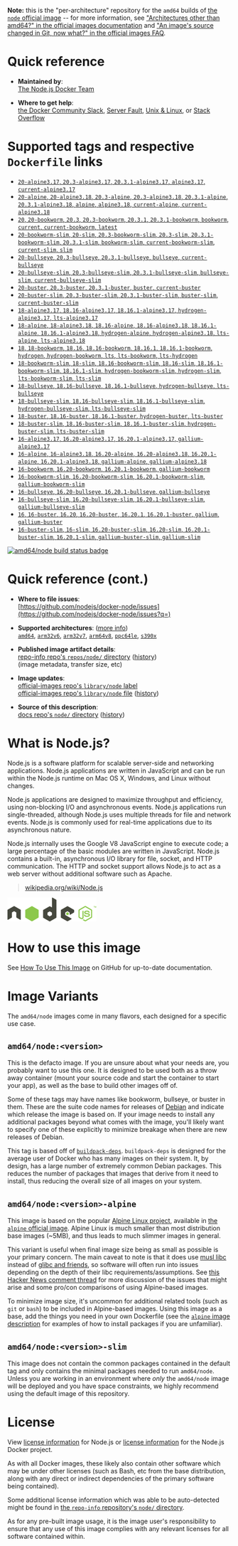 <!--

********************************************************************************

WARNING:

    DO NOT EDIT "node/README.md"

    IT IS AUTO-GENERATED

    (from the other files in "node/" combined with a set of templates)

********************************************************************************

-->

**Note:** this is the "per-architecture" repository for the `amd64` builds of [the `node` official image](https://hub.docker.com/_/node) -- for more information, see ["Architectures other than amd64?" in the official images documentation](https://github.com/docker-library/official-images#architectures-other-than-amd64) and ["An image's source changed in Git, now what?" in the official images FAQ](https://github.com/docker-library/faq#an-images-source-changed-in-git-now-what).

# Quick reference

-	**Maintained by**:  
	[The Node.js Docker Team](https://github.com/nodejs/docker-node)

-	**Where to get help**:  
	[the Docker Community Slack](https://dockr.ly/comm-slack), [Server Fault](https://serverfault.com/help/on-topic), [Unix & Linux](https://unix.stackexchange.com/help/on-topic), or [Stack Overflow](https://stackoverflow.com/help/on-topic)

# Supported tags and respective `Dockerfile` links

-	[`20-alpine3.17`, `20.3-alpine3.17`, `20.3.1-alpine3.17`, `alpine3.17`, `current-alpine3.17`](https://github.com/nodejs/docker-node/blob/d9c01570c0f72a40cbaece69c378d7c8187c56e9/20/alpine3.17/Dockerfile)
-	[`20-alpine`, `20-alpine3.18`, `20.3-alpine`, `20.3-alpine3.18`, `20.3.1-alpine`, `20.3.1-alpine3.18`, `alpine`, `alpine3.18`, `current-alpine`, `current-alpine3.18`](https://github.com/nodejs/docker-node/blob/d9c01570c0f72a40cbaece69c378d7c8187c56e9/20/alpine3.18/Dockerfile)
-	[`20`, `20-bookworm`, `20.3`, `20.3-bookworm`, `20.3.1`, `20.3.1-bookworm`, `bookworm`, `current`, `current-bookworm`, `latest`](https://github.com/nodejs/docker-node/blob/d9c01570c0f72a40cbaece69c378d7c8187c56e9/20/bookworm/Dockerfile)
-	[`20-bookworm-slim`, `20-slim`, `20.3-bookworm-slim`, `20.3-slim`, `20.3.1-bookworm-slim`, `20.3.1-slim`, `bookworm-slim`, `current-bookworm-slim`, `current-slim`, `slim`](https://github.com/nodejs/docker-node/blob/d9c01570c0f72a40cbaece69c378d7c8187c56e9/20/bookworm-slim/Dockerfile)
-	[`20-bullseye`, `20.3-bullseye`, `20.3.1-bullseye`, `bullseye`, `current-bullseye`](https://github.com/nodejs/docker-node/blob/d9c01570c0f72a40cbaece69c378d7c8187c56e9/20/bullseye/Dockerfile)
-	[`20-bullseye-slim`, `20.3-bullseye-slim`, `20.3.1-bullseye-slim`, `bullseye-slim`, `current-bullseye-slim`](https://github.com/nodejs/docker-node/blob/d9c01570c0f72a40cbaece69c378d7c8187c56e9/20/bullseye-slim/Dockerfile)
-	[`20-buster`, `20.3-buster`, `20.3.1-buster`, `buster`, `current-buster`](https://github.com/nodejs/docker-node/blob/d9c01570c0f72a40cbaece69c378d7c8187c56e9/20/buster/Dockerfile)
-	[`20-buster-slim`, `20.3-buster-slim`, `20.3.1-buster-slim`, `buster-slim`, `current-buster-slim`](https://github.com/nodejs/docker-node/blob/d9c01570c0f72a40cbaece69c378d7c8187c56e9/20/buster-slim/Dockerfile)
-	[`18-alpine3.17`, `18.16-alpine3.17`, `18.16.1-alpine3.17`, `hydrogen-alpine3.17`, `lts-alpine3.17`](https://github.com/nodejs/docker-node/blob/d9c01570c0f72a40cbaece69c378d7c8187c56e9/18/alpine3.17/Dockerfile)
-	[`18-alpine`, `18-alpine3.18`, `18.16-alpine`, `18.16-alpine3.18`, `18.16.1-alpine`, `18.16.1-alpine3.18`, `hydrogen-alpine`, `hydrogen-alpine3.18`, `lts-alpine`, `lts-alpine3.18`](https://github.com/nodejs/docker-node/blob/d9c01570c0f72a40cbaece69c378d7c8187c56e9/18/alpine3.18/Dockerfile)
-	[`18`, `18-bookworm`, `18.16`, `18.16-bookworm`, `18.16.1`, `18.16.1-bookworm`, `hydrogen`, `hydrogen-bookworm`, `lts`, `lts-bookworm`, `lts-hydrogen`](https://github.com/nodejs/docker-node/blob/d9c01570c0f72a40cbaece69c378d7c8187c56e9/18/bookworm/Dockerfile)
-	[`18-bookworm-slim`, `18-slim`, `18.16-bookworm-slim`, `18.16-slim`, `18.16.1-bookworm-slim`, `18.16.1-slim`, `hydrogen-bookworm-slim`, `hydrogen-slim`, `lts-bookworm-slim`, `lts-slim`](https://github.com/nodejs/docker-node/blob/d9c01570c0f72a40cbaece69c378d7c8187c56e9/18/bookworm-slim/Dockerfile)
-	[`18-bullseye`, `18.16-bullseye`, `18.16.1-bullseye`, `hydrogen-bullseye`, `lts-bullseye`](https://github.com/nodejs/docker-node/blob/d9c01570c0f72a40cbaece69c378d7c8187c56e9/18/bullseye/Dockerfile)
-	[`18-bullseye-slim`, `18.16-bullseye-slim`, `18.16.1-bullseye-slim`, `hydrogen-bullseye-slim`, `lts-bullseye-slim`](https://github.com/nodejs/docker-node/blob/d9c01570c0f72a40cbaece69c378d7c8187c56e9/18/bullseye-slim/Dockerfile)
-	[`18-buster`, `18.16-buster`, `18.16.1-buster`, `hydrogen-buster`, `lts-buster`](https://github.com/nodejs/docker-node/blob/d9c01570c0f72a40cbaece69c378d7c8187c56e9/18/buster/Dockerfile)
-	[`18-buster-slim`, `18.16-buster-slim`, `18.16.1-buster-slim`, `hydrogen-buster-slim`, `lts-buster-slim`](https://github.com/nodejs/docker-node/blob/d9c01570c0f72a40cbaece69c378d7c8187c56e9/18/buster-slim/Dockerfile)
-	[`16-alpine3.17`, `16.20-alpine3.17`, `16.20.1-alpine3.17`, `gallium-alpine3.17`](https://github.com/nodejs/docker-node/blob/d9c01570c0f72a40cbaece69c378d7c8187c56e9/16/alpine3.17/Dockerfile)
-	[`16-alpine`, `16-alpine3.18`, `16.20-alpine`, `16.20-alpine3.18`, `16.20.1-alpine`, `16.20.1-alpine3.18`, `gallium-alpine`, `gallium-alpine3.18`](https://github.com/nodejs/docker-node/blob/d9c01570c0f72a40cbaece69c378d7c8187c56e9/16/alpine3.18/Dockerfile)
-	[`16-bookworm`, `16.20-bookworm`, `16.20.1-bookworm`, `gallium-bookworm`](https://github.com/nodejs/docker-node/blob/d9c01570c0f72a40cbaece69c378d7c8187c56e9/16/bookworm/Dockerfile)
-	[`16-bookworm-slim`, `16.20-bookworm-slim`, `16.20.1-bookworm-slim`, `gallium-bookworm-slim`](https://github.com/nodejs/docker-node/blob/d9c01570c0f72a40cbaece69c378d7c8187c56e9/16/bookworm-slim/Dockerfile)
-	[`16-bullseye`, `16.20-bullseye`, `16.20.1-bullseye`, `gallium-bullseye`](https://github.com/nodejs/docker-node/blob/d9c01570c0f72a40cbaece69c378d7c8187c56e9/16/bullseye/Dockerfile)
-	[`16-bullseye-slim`, `16.20-bullseye-slim`, `16.20.1-bullseye-slim`, `gallium-bullseye-slim`](https://github.com/nodejs/docker-node/blob/d9c01570c0f72a40cbaece69c378d7c8187c56e9/16/bullseye-slim/Dockerfile)
-	[`16`, `16-buster`, `16.20`, `16.20-buster`, `16.20.1`, `16.20.1-buster`, `gallium`, `gallium-buster`](https://github.com/nodejs/docker-node/blob/d9c01570c0f72a40cbaece69c378d7c8187c56e9/16/buster/Dockerfile)
-	[`16-buster-slim`, `16-slim`, `16.20-buster-slim`, `16.20-slim`, `16.20.1-buster-slim`, `16.20.1-slim`, `gallium-buster-slim`, `gallium-slim`](https://github.com/nodejs/docker-node/blob/d9c01570c0f72a40cbaece69c378d7c8187c56e9/16/buster-slim/Dockerfile)

[![amd64/node build status badge](https://img.shields.io/jenkins/s/https/doi-janky.infosiftr.net/job/multiarch/job/amd64/job/node.svg?label=amd64/node%20%20build%20job)](https://doi-janky.infosiftr.net/job/multiarch/job/amd64/job/node/)

# Quick reference (cont.)

-	**Where to file issues**:  
	[https://github.com/nodejs/docker-node/issues](https://github.com/nodejs/docker-node/issues?q=)

-	**Supported architectures**: ([more info](https://github.com/docker-library/official-images#architectures-other-than-amd64))  
	[`amd64`](https://hub.docker.com/r/amd64/node/), [`arm32v6`](https://hub.docker.com/r/arm32v6/node/), [`arm32v7`](https://hub.docker.com/r/arm32v7/node/), [`arm64v8`](https://hub.docker.com/r/arm64v8/node/), [`ppc64le`](https://hub.docker.com/r/ppc64le/node/), [`s390x`](https://hub.docker.com/r/s390x/node/)

-	**Published image artifact details**:  
	[repo-info repo's `repos/node/` directory](https://github.com/docker-library/repo-info/blob/master/repos/node) ([history](https://github.com/docker-library/repo-info/commits/master/repos/node))  
	(image metadata, transfer size, etc)

-	**Image updates**:  
	[official-images repo's `library/node` label](https://github.com/docker-library/official-images/issues?q=label%3Alibrary%2Fnode)  
	[official-images repo's `library/node` file](https://github.com/docker-library/official-images/blob/master/library/node) ([history](https://github.com/docker-library/official-images/commits/master/library/node))

-	**Source of this description**:  
	[docs repo's `node/` directory](https://github.com/docker-library/docs/tree/master/node) ([history](https://github.com/docker-library/docs/commits/master/node))

# What is Node.js?

Node.js is a software platform for scalable server-side and networking applications. Node.js applications are written in JavaScript and can be run within the Node.js runtime on Mac OS X, Windows, and Linux without changes.

Node.js applications are designed to maximize throughput and efficiency, using non-blocking I/O and asynchronous events. Node.js applications run single-threaded, although Node.js uses multiple threads for file and network events. Node.js is commonly used for real-time applications due to its asynchronous nature.

Node.js internally uses the Google V8 JavaScript engine to execute code; a large percentage of the basic modules are written in JavaScript. Node.js contains a built-in, asynchronous I/O library for file, socket, and HTTP communication. The HTTP and socket support allows Node.js to act as a web server without additional software such as Apache.

> [wikipedia.org/wiki/Node.js](https://en.wikipedia.org/wiki/Node.js)

![logo](https://raw.githubusercontent.com/docker-library/docs/01c12653951b2fe592c1f93a13b4e289ada0e3a1/node/logo.png)

# How to use this image

See [How To Use This Image](https://github.com/nodejs/docker-node/blob/master/README.md#how-to-use-this-image) on GitHub for up-to-date documentation.

# Image Variants

The `amd64/node` images come in many flavors, each designed for a specific use case.

## `amd64/node:<version>`

This is the defacto image. If you are unsure about what your needs are, you probably want to use this one. It is designed to be used both as a throw away container (mount your source code and start the container to start your app), as well as the base to build other images off of.

Some of these tags may have names like bookworm, bullseye, or buster in them. These are the suite code names for releases of [Debian](https://wiki.debian.org/DebianReleases) and indicate which release the image is based on. If your image needs to install any additional packages beyond what comes with the image, you'll likely want to specify one of these explicitly to minimize breakage when there are new releases of Debian.

This tag is based off of [`buildpack-deps`](https://hub.docker.com/_/buildpack-deps/). `buildpack-deps` is designed for the average user of Docker who has many images on their system. It, by design, has a large number of extremely common Debian packages. This reduces the number of packages that images that derive from it need to install, thus reducing the overall size of all images on your system.

## `amd64/node:<version>-alpine`

This image is based on the popular [Alpine Linux project](https://alpinelinux.org), available in [the `alpine` official image](https://hub.docker.com/_/alpine). Alpine Linux is much smaller than most distribution base images (~5MB), and thus leads to much slimmer images in general.

This variant is useful when final image size being as small as possible is your primary concern. The main caveat to note is that it does use [musl libc](https://musl.libc.org) instead of [glibc and friends](https://www.etalabs.net/compare_libcs.html), so software will often run into issues depending on the depth of their libc requirements/assumptions. See [this Hacker News comment thread](https://news.ycombinator.com/item?id=10782897) for more discussion of the issues that might arise and some pro/con comparisons of using Alpine-based images.

To minimize image size, it's uncommon for additional related tools (such as `git` or `bash`) to be included in Alpine-based images. Using this image as a base, add the things you need in your own Dockerfile (see the [`alpine` image description](https://hub.docker.com/_/alpine/) for examples of how to install packages if you are unfamiliar).

## `amd64/node:<version>-slim`

This image does not contain the common packages contained in the default tag and only contains the minimal packages needed to run `amd64/node`. Unless you are working in an environment where *only* the `amd64/node` image will be deployed and you have space constraints, we highly recommend using the default image of this repository.

# License

View [license information](https://github.com/nodejs/node/blob/master/LICENSE) for Node.js or [license information](https://github.com/nodejs/docker-node/blob/master/LICENSE) for the Node.js Docker project.

As with all Docker images, these likely also contain other software which may be under other licenses (such as Bash, etc from the base distribution, along with any direct or indirect dependencies of the primary software being contained).

Some additional license information which was able to be auto-detected might be found in [the `repo-info` repository's `node/` directory](https://github.com/docker-library/repo-info/tree/master/repos/node).

As for any pre-built image usage, it is the image user's responsibility to ensure that any use of this image complies with any relevant licenses for all software contained within.

